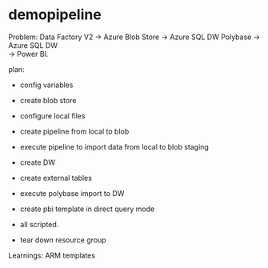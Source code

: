 # demopipeline


Problem: 
   Data Factory V2 
   -> Azure Blob Store 
   -> Azure SQL DW Polybase 
   -> Azure SQL DW  
   -> Power BI.

plan:

* config variables
* create blob store
* configure local files
* create pipeline from local to blob
* execute pipeline to import data from local to blob staging 
* create DW
* create external tables
* execute polybase import to DW
* create pbi template in direct query mode

* all scripted.

* tear down resource group

Learnings:
ARM templates

